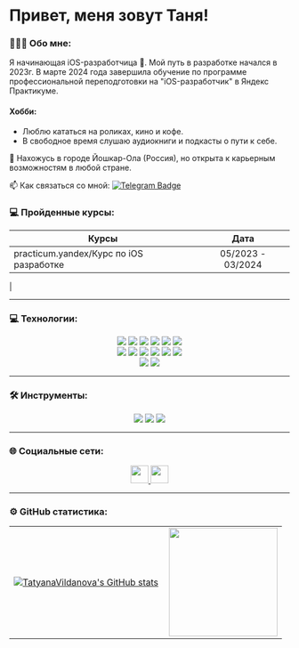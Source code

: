 # Привет, меня зовут Таня!

### 👩🏻‍💻 Обо мне:
Я начинающая iOS-разработчица . Мой путь в разработке начался в 2023г. В марте 2024 года завершила обучение по программе профессиональной переподготовки на "iOS-разработчик" в Яндекс Практикуме. 

#### Хобби: 
* Люблю кататься на роликах, кино и кофе.
* В свободное время слушаю аудиокниги и подкасты о пути к себе.
  

📍 Нахожусь в городе Йошкар-Ола (Россия), но открыта к карьерным возможностям в любой стране.
        
 📫 Как связаться со мной: [![Telegram Badge](https://img.shields.io/badge/-Telegram-blue?style=flat&logo=Telegram&logoColor=white)](https://t.me/Tatyana_Vildanova) 

### 💻 Пройденные курсы:

| Курсы                                                           | Дата              |
| ----------------------------------------------------------------| :---------------: |
| practicum.yandex/Курс по iOS разработке                         | 05/2023 - 03/2024 |
|


  ---

  ### 💻 Технологии: 
<p align="center">
<img style="pointer-events: none;" src="https://img.shields.io/badge/Swift-%23ED8B00.svg?style=for-the-badge&logo=swift&logoColor=white">
<img style="pointer-events: none;" src="https://img.shields.io/badge/Firebase-00dae6?style=for-the-badge&logoColor=white">
   <img style="pointer-events: none;" src="https://img.shields.io/badge/CoreData-039BE5?style=for-the-badge&logo=CoreData&logoColor=FFCC2F">
   <img style="pointer-events: none;" src="https://img.shields.io/badge/MVC-c600c7?style=for-the-badge&logoColor=white">
   <img style="pointer-events: none;" src="https://img.shields.io/badge/MVVM-00d67c?style=for-the-badge&logoColor=white">
   <img style="pointer-events: none;" src="https://img.shields.io/badge/MVP-00dae6?style=for-the-badge&logoColor=white">
   </br>
      <img style="pointer-events: none;" src="https://img.shields.io/badge/UIKit-039BE5?style=for-the-badge&logoColor=white">
   <img style="pointer-events: none;" src="https://img.shields.io/badge/AutoLayout-00d67c?style=for-the-badge&logoColor=white">
   <img style="pointer-events: none;" src="https://img.shields.io/badge/SnapKit-0169d0?style=for-the-badge&logoColor=white">
   <img style="pointer-events: none;" src="https://img.shields.io/badge/Cocoapods-fe9c1b?style=for-the-badge&logoColor=white">
    <img style="pointer-events: none;" src="https://img.shields.io/badge/Git-039BE5?style=for-the-badge&logoColor=white">
     <img style="pointer-events: none;" src="https://img.shields.io/badge/JSON-c600c7?style=for-the-badge&logoColor=white">
  </br>
   <img style="pointer-events: none;" src="https://img.shields.io/badge/Networking-fe9c1b?style=for-the-badge&logoColor=white">
   <img style="pointer-events: none;" src="https://img.shields.io/badge/Unit tests-0e61ea?style=for-the-badge&logoColor=white">
   </br>
</p> 

---


  ### 🛠 Инструменты: 
  <p align="center">
<img style="pointer-events: none;" src="https://img.shields.io/badge/Figma-c600c7?style=for-the-badge&logoColor=white">
<img style="pointer-events: none;" src="https://img.shields.io/badge/Xcode-0169d0?style=for-the-badge&logoColor=white">
<img style="pointer-events: none;" src="https://img.shields.io/badge/Git-100000?style=for-the-badge&logoColor=white">
</p> 

---


### 🌐 Социальные сети:
 <p align="center">
 <a href="https://www.github.com/TatyanaVildanova" target="_blank" rel="noreferrer">
 <picture><source media="(prefers-color-scheme: dark)" srcset="https://raw.githubusercontent.com/danielcranney/readme-generator/main/public/icons/socials/github-dark.svg" /><source media="(prefers-color-scheme: light)" srcset="https://raw.githubusercontent.com/danielcranney/readme-generator/main/public/icons/socials/github.svg" /><img src="https://raw.githubusercontent.com/danielcranney/readme-generator/main/public/icons/socials/github.svg" width="32" height="32" /></picture>
 </a>
<a href="http://www.instagram.com/tata_vild" target="_blank" rel="noreferrer"><picture><source media="(prefers-color-scheme: dark)" srcset="undefined" /><source media="(prefers-color-scheme: light)" srcset="https://raw.githubusercontent.com/danielcranney/readme-generator/main/public/icons/socials/instagram.svg" /><img src="https://raw.githubusercontent.com/danielcranney/readme-generator/main/public/icons/socials/instagram.svg" width="32" height="32" /></picture>
</a>
 </p>

---

### ⚙️ GitHub статистика:
<table>
  <tr>
  <td>
<a href="http://www.github.com/TatyanaVildanova"><img src="https://github-readme-stats.vercel.app/api?username=TatyanaVildanova&show_icons=true&hide=stars,contribs&count_private=true&title_color=3382ed&text_color=000000&icon_color=3382ed&bg_color=ffffff&hide_border=true&show_icons=true" alt="TatyanaVildanova's GitHub stats" /></a>
      </td>
    <td>
<a href="http://www.github.com/TatyanaVildanova"><img height="195px" align="right" src="https://github-readme-streak-stats.herokuapp.com/?user=TatyanaVildanova&stroke=000000&background=ffffff&ring=3382ed&fire=3382ed&currStreakNum=000000&currStreakLabel=3382ed&sideNums=000000&sideLabels=000000&dates=000000&hide_border=true" /></a>
  </td>
  </tr>
</table>
